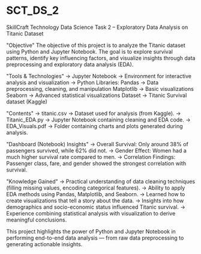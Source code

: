 # SCT_DS_2
SkillCraft Technology Data Science Task 2 – Exploratory Data Analysis on Titanic Dataset

"Objective"
The objective of this project is to analyze the Titanic dataset using Python and Jupyter Notebook. The goal is to explore survival patterns, identify key influencing factors, and visualize insights through data preprocessing and exploratory data analysis (EDA).

"Tools & Technologies"
  -> Jupyter Notebook → Environment for interactive analysis and visualization
  -> Python Libraries:
      Pandas → Data preprocessing, cleaning, and manipulation
      Matplotlib → Basic visualizations
      Seaborn → Advanced statistical visualizations
      Dataset → Titanic Survival dataset (Kaggle)

"Contents"
  -> titanic.csv → Dataset used for analysis (from Kaggle).
  -> Titanic_EDA.py → Jupyter Notebook containing cleaning and EDA code.
  -> EDA_Visuals.pdf → Folder containing charts and plots generated during analysis.
    

"Dashboard (Notebook) Insights"
  -> Overall Survival: Only around 38% of passengers survived, while 62% did not.
  -> Gender Effect: Women had a much higher survival rate compared to men.
  -> Correlation Findings: Passenger class, fare, and gender showed the strongest correlation         with survival.

"Knowledge Gained"
  -> Practical understanding of data cleaning techniques (filling missing values, encoding             categorical features).
  -> Ability to apply EDA methods using Pandas, Matplotlib, and Seaborn.
  -> Learned how to create visualizations that tell a story about the data.
  -> Insights into how demographics and socio-economic status influenced Titanic survival.
  -> Experience combining statistical analysis with visualization to derive meaningful conclusions.

This project highlights the power of Python and Jupyter Notebook in performing end-to-end data analysis — from raw data preprocessing to generating actionable insights.
    
